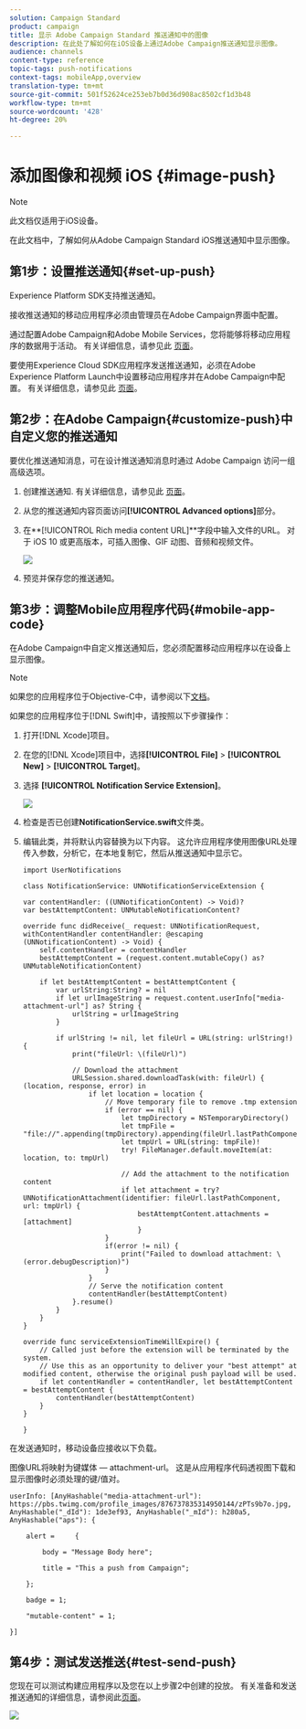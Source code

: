 ```yaml
---
solution: Campaign Standard
product: campaign
title: 显示 Adobe Campaign Standard 推送通知中的图像
description: 在此处了解如何在iOS设备上通过Adobe Campaign推送通知显示图像。
audience: channels
content-type: reference
topic-tags: push-notifications
context-tags: mobileApp,overview
translation-type: tm+mt
source-git-commit: 501f52624ce253eb7b0d36d908ac8502cf1d3b48
workflow-type: tm+mt
source-wordcount: '428'
ht-degree: 20%

---
```



# 添加图像和视频 iOS {#image-push}

>[!NOTE]
>
>此文档仅适用于iOS设备。

在此文档中，了解如何从Adobe Campaign Standard iOS推送通知中显示图像。

## 第1步：设置推送通知{#set-up-push}

Experience Platform SDK支持推送通知。

接收推送通知的移动应用程序必须由管理员在Adobe Campaign界面中配置。

通过配置Adobe Campaign和Adobe Mobile Services，您将能够将移动应用程序的数据用于活动。 有关详细信息，请参见此 [ 页面](https://helpx.adobe.com/cn/campaign/kb/configuring-app-sdk.html)。

要使用Experience Cloud SDK应用程序发送推送通知，必须在Adobe Experience Platform Launch中设置移动应用程序并在Adobe Campaign中配置。 有关详细信息，请参见此 [ 页面](https://helpx.adobe.com/cn/campaign/kb/configuring-app-sdk.html#ChannelspecificapplicationconfigurationinAdobeCampaign)。

## 第2步：在Adobe Campaign{#customize-push}中自定义您的推送通知

要优化推送通知消息，可在设计推送通知消息时通过 Adobe Campaign 访问一组高级选项。

1. 创建推送通知. 有关详细信息，请参见此 [ 页面](../../channels/using/preparing-and-sending-a-push-notification.md)。

1. 从您的推送通知内容页面访问&#x200B;**[!UICONTROL Advanced options]**&#x200B;部分。

1. 在&#x200B;**[!UICONTROL Rich media content URL]**字段中输入文件的URL。
对于 iOS 10 或更高版本，可插入图像、GIF 动图、音频和视频文件。

   ![](assets/push_notif_advanced_6.png)

1. 预览并保存您的推送通知。

## 第3步：调整Mobile应用程序代码{#mobile-app-code}

在Adobe Campaign中自定义推送通知后，您必须配置移动应用程序以在设备上显示图像。

>[!NOTE]
>
>如果您的应用程序位于Objective-C中，请参阅以下[文档](https://docs.adobe.com/content/help/en/mobile-services/ios/messaging-ios/push-messaging/c-set-up-rich-push-notif-ios.html)。

如果您的应用程序位于[!DNL Swift]中，请按照以下步骤操作：

1. 打开[!DNL Xcode]项目。

1. 在您的[!DNL Xcode]项目中，选择&#x200B;**[!UICONTROL File]** > **[!UICONTROL New]** > **[!UICONTROL Target]**。

1. 选择 **[!UICONTROL Notification Service Extension]**。

   ![](assets/push_notif_advanced_12.png)

1. 检查是否已创建&#x200B;**NotificationService.swift**&#x200B;文件类。

1. 编辑此类，并将默认内容替换为以下内容。
这允许应用程序使用图像URL处理传入参数，分析它，在本地复制它，然后从推送通知中显示它。

   ```
   import UserNotifications
   
   class NotificationService: UNNotificationServiceExtension {
   
   var contentHandler: ((UNNotificationContent) -> Void)?
   var bestAttemptContent: UNMutableNotificationContent?
   
   override func didReceive(_ request: UNNotificationRequest, withContentHandler contentHandler: @escaping (UNNotificationContent) -> Void) {
       self.contentHandler = contentHandler
       bestAttemptContent = (request.content.mutableCopy() as? UNMutableNotificationContent)
   
       if let bestAttemptContent = bestAttemptContent {
           var urlString:String? = nil
           if let urlImageString = request.content.userInfo["media-attachment-url"] as? String {
               urlString = urlImageString
           }
   
           if urlString != nil, let fileUrl = URL(string: urlString!) {
               print("fileUrl: \(fileUrl)")
   
               // Download the attachment
               URLSession.shared.downloadTask(with: fileUrl) { (location, response, error) in
                   if let location = location {
                       // Move temporary file to remove .tmp extension
                       if (error == nil) {
                           let tmpDirectory = NSTemporaryDirectory()
                           let tmpFile = "file://".appending(tmpDirectory).appending(fileUrl.lastPathComponent)
                           let tmpUrl = URL(string: tmpFile)!
                           try! FileManager.default.moveItem(at: location, to: tmpUrl)
   
                           // Add the attachment to the notification content
                           if let attachment = try? UNNotificationAttachment(identifier: fileUrl.lastPathComponent, url: tmpUrl) {
                               bestAttemptContent.attachments = [attachment]
                               }
                       }
                       if(error != nil) {
                           print("Failed to download attachment: \(error.debugDescription)")
                       }
                   }
                   // Serve the notification content
                   contentHandler(bestAttemptContent)
               }.resume()
           }
       }
   }
   
   override func serviceExtensionTimeWillExpire() {
       // Called just before the extension will be terminated by the system.
       // Use this as an opportunity to deliver your "best attempt" at modified content, otherwise the original push payload will be used.
       if let contentHandler = contentHandler, let bestAttemptContent = bestAttemptContent {
           contentHandler(bestAttemptContent)
       }
   }
   
   }
   ```

在发送通知时，移动设备应接收以下负载。

图像URL将映射为键媒体 — attachment-url。 这是从应用程序代码透视图下载和显示图像时必须处理的键/值对。

```
userInfo: [AnyHashable("media-attachment-url"): https://pbs.twimg.com/profile_images/876737835314950144/zPTs9b7o.jpg, AnyHashable("_dId"): 1de3ef93, AnyHashable("_mId"): h280a5, AnyHashable("aps"): {
 
    alert =     {
 
        body = "Message Body here";
 
        title = "This a push from Campaign";
 
    };
 
    badge = 1;
 
    "mutable-content" = 1;
 
}]
```

## 第4步：测试发送推送{#test-send-push}

您现在可以测试构建应用程序以及您在以上步骤2中创建的投放。 有关准备和发送推送通知的详细信息，请参阅此[页面](../../channels/using/preparing-and-sending-a-push-notification.md)。

![](assets/push_notif_advanced_34.png)

